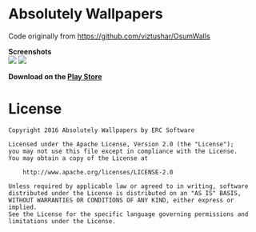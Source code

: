 # Absolutely Wallpapers

Code originally from https://github.com/viztushar/OsumWalls

<b>Screenshots</b>
<br/>
<img src="https://lh3.googleusercontent.com/ZQQTDf8LX_TJhrwmvOh9n1VV5dPzfvZ6JE1ER12T7HsnhmegTNaet4KEK3tN5ZtqNZr1=h900-rw"/>
<img src="https://lh3.googleusercontent.com/HkD7P7J_uQ4MRDvycgMWpbtj5zMyBf6TP-b2uiJ7o-5byO_APzxoyKsEcjYxc5N2EQc=h900-rw"/>


<b>Download on the <a href="https://play.google.com/store/apps/details?id=com.erc.software.absolutelywallpapers">Play Store</a></b>


License
=======
```
Copyright 2016 Absolutely Wallpapers by ERC Software

Licensed under the Apache License, Version 2.0 (the "License");
you may not use this file except in compliance with the License.
You may obtain a copy of the License at

    http://www.apache.org/licenses/LICENSE-2.0

Unless required by applicable law or agreed to in writing, software
distributed under the License is distributed on an "AS IS" BASIS,
WITHOUT WARRANTIES OR CONDITIONS OF ANY KIND, either express or implied.
See the License for the specific language governing permissions and
limitations under the License.
```

